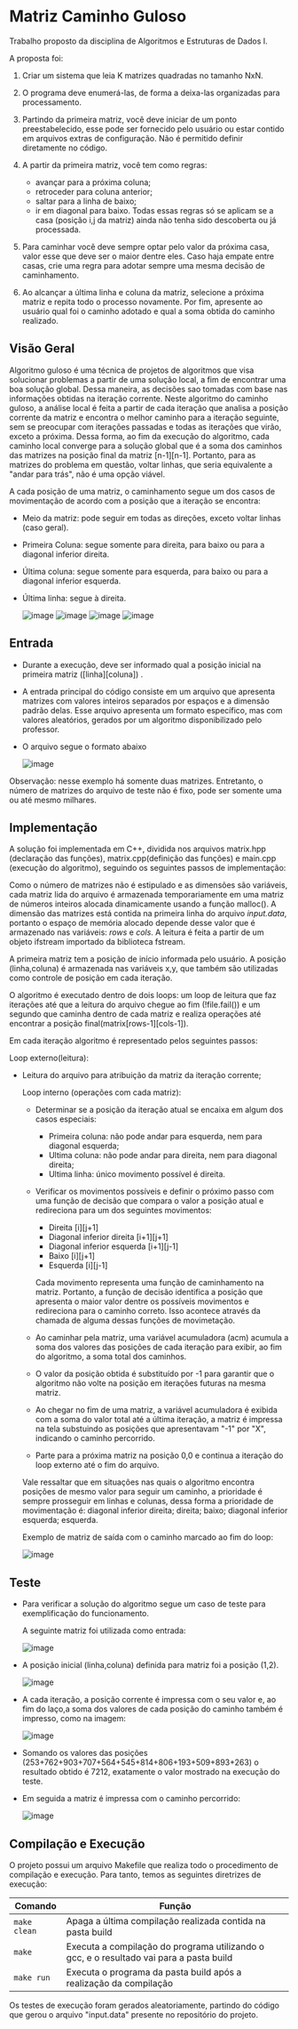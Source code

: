 # Matriz Caminho Guloso
Trabalho proposto da disciplina de Algoritmos e Estruturas de Dados I.

  A proposta foi: 

  1. Criar um sistema que leia K matrizes quadradas no tamanho NxN.
  
  2. O programa deve enumerá-las, de forma a deixa-las organizadas para processamento. 

  3. Partindo da primeira matriz, você deve iniciar de um ponto preestabelecido, esse pode ser fornecido pelo usuário ou estar contido em arquivos extras de   configuração. Não é permitido definir diretamente no código. 

  4. A partir da primeira matriz, você tem como regras: 
     * avançar para a próxima coluna; 
     * retroceder para coluna anterior;         
     *  saltar para a linha de   baixo; 
     * ir em diagonal para baixo. Todas  essas regras só se aplicam se a casa (posição i,j da matriz) ainda não tenha sido descoberta ou já           processada. 

  5. Para caminhar você deve sempre optar pelo valor da próxima casa, valor esse que deve ser o maior dentre eles. Caso haja empate entre casas, crie uma      regra para adotar sempre uma mesma decisão de caminhamento. 

  6. Ao alcançar a última linha e coluna da matriz, selecione a próxima matriz e repita todo o processo novamente. Por fim, apresente ao usuário qual foi o caminho adotado e qual a soma obtida do caminho realizado. 


## Visão Geral
Algoritmo guloso é uma técnica de projetos de algoritmos que visa solucionar problemas a partir de uma solução local, a fim de encontrar uma boa solução global. Dessa maneira, as decisões sao tomadas com base nas informações obtidas na iteração corrente. Neste algoritmo do caminho guloso, a análise local é feita a partir de cada iteração que analisa a posição corrente da matriz e encontra o melhor caminho para a iteração seguinte, sem se preocupar com iterações passadas e todas as iterações que virão, exceto a próxima. Dessa forma, ao fim da execução do algoritmo, cada caminho local converge para a solução global que é a soma dos caminhos das matrizes na posição final da matriz [n-1][n-1]. Portanto, para as matrizes do problema em questão, voltar linhas, que seria equivalente a "andar para trás", não é uma opção viável.

A cada posição de uma matriz, o caminhamento segue um dos casos de movimentação de acordo com a posição que a iteração se encontra:

* Meio da matriz: pode seguir em todas as direções, exceto voltar linhas (caso geral). 
* Primeira Coluna: segue somente para direita, para baixo ou para a diagonal inferior direita.
* Última coluna: segue somente para esquerda, para baixo ou para a diagonal inferior esquerda.
* Última linha: segue à direita.

  ![image](https://user-images.githubusercontent.com/64996505/227387333-1b32197a-115b-441b-aa65-f954d9806daf.png)
  ![image](https://user-images.githubusercontent.com/64996505/227387536-5af73f84-7716-4657-82c0-4403403f4749.png)
  ![image](https://user-images.githubusercontent.com/64996505/227387749-57fd15cd-1c59-4e47-8fa2-a67ca6d457c9.png)
  ![image](https://user-images.githubusercontent.com/64996505/227387879-2047c707-0767-4d73-9df5-e1cf49eb5f52.png)

## Entrada
* Durante a execução, deve ser informado qual a posição inicial na primeira matriz ([linha][coluna]) .
* A entrada principal do código consiste em um arquivo que apresenta matrizes com valores inteiros separados por espaços e a dimensão padrão delas. Esse arquivo apresenta um formato específico, mas com valores aleatórios, gerados por um algoritmo disponibilizado pelo professor.


* O arquivo segue o formato abaixo

     ![image](https://user-images.githubusercontent.com/64996505/226121191-c0277b02-4034-4c2d-a01b-0a440e3e4904.png)

Observação: nesse exemplo há somente duas matrizes. Entretanto, o número de matrizes do arquivo de teste não é fixo, pode ser somente uma ou até mesmo milhares.

## Implementação
A solução foi implementada em C++, dividida nos arquivos matrix.hpp (declaração das funções), matrix.cpp(definição das funções) e main.cpp (execução do algoritmo), seguindo os seguintes passos de implementação:

Como o número de matrizes não é estipulado e as dimensões são variáveis, cada matriz lida do arquivo é armazenada temporariamente em uma matriz de números inteiros alocada dinamicamente usando a função malloc(). A dimensão das matrizes está contida na primeira linha do arquivo *input.data*, portanto o espaço de memória alocado depende desse valor que é armazenado nas variáveis: *rows* e *cols*. A leitura é feita a partir de um objeto ifstream importado da biblioteca fstream.

A primeira matriz tem a posição de início informada pelo usuário. A posição (linha,coluna) é armazenada nas variáveis x,y, que também são utilizadas como controle de posição em cada iteração.

O algoritmo é executado dentro de dois loops: um loop de leitura que faz iterações até que a leitura do arquivo chegue ao fim (!file.fail()) e um segundo que caminha dentro de cada matriz e realiza operações até encontrar a posição final(matrix[rows-1][cols-1]).

Em cada iteração algoritmo é representado pelos seguintes passos:

  Loop externo(leitura):
  * Leitura do arquivo para atribuição da matriz da iteração corrente;

    Loop interno (operações com cada matriz):

    * Determinar se a posição da iteração atual se encaixa em algum dos casos especiais:
      * Primeira coluna: não pode andar para esquerda, nem para diagonal esquerda;
      * Ultima coluna: não pode andar para direita, nem para diagonal direita;
      * Ultima linha: único movimento possível é direita.
       
    * Verificar os movimentos possíveis e definir o próximo passo com uma função de decisão que compara o valor a posição atual e redireciona para um dos seguintes movimentos:
      * Direita [i][j+1]
      * Diagonal inferior direita [i+1][j+1]
      * Diagonal inferior esquerda [i+1][j-1]
      * Baixo [i][j+1]
      * Esquerda [i][j-1]
       
       Cada movimento representa uma função de caminhamento na matriz. Portanto, a função de decisão identifica a posição que apresenta o maior valor dentre os possíveis movimentos e redireciona para o caminho correto. Isso acontece através da chamada de alguma dessas funções de movimetação.
      
    * Ao caminhar pela matriz, uma variável acumuladora (acm) acumula a soma dos valores das posições de cada iteração para exibir, ao fim do algoritmo, a soma total dos caminhos.
    
    * O valor da posição obtida é substituído por -1 para garantir que o algoritmo não volte na posição em iterações futuras na mesma matriz.
    
    * Ao chegar no fim de uma matriz, a variável acumuladora é exibida com a soma do valor total até a última iteração, a matriz é impressa na tela substuindo as posições que apresentavam "-1" por "X", indicando o caminho percorrido.
    
    * Parte para a próxima matriz na posição 0,0 e continua a iteração do loop externo até o fim do arquivo.

    Vale ressaltar que em situações nas quais  o algoritmo encontra posições de mesmo valor para seguir um caminho, a prioridade é sempre prosseguir em linhas e colunas, dessa forma a prioridade de movimentação é: diagonal inferior direita; direita; baixo; diagonal inferior esquerda; esquerda.


    Exemplo de matriz de saída com o caminho marcado ao fim do loop:
    
      ![image](https://user-images.githubusercontent.com/64996505/226490194-b64609a6-e780-431a-92ab-70a339d192f7.png)


## Teste

* Para verificar a solução do algoritmo segue um caso de teste para exemplificação do funcionamento. 

  A seguinte matriz foi utilizada como entrada:

  ![image](https://user-images.githubusercontent.com/64996505/227378383-dfb76215-4973-4e59-804f-84a76f11e852.png)

* A posição inicial (linha,coluna) definida para matriz foi a posição (1,2).

  ![image](https://user-images.githubusercontent.com/64996505/227378029-b2911f69-5ee4-499f-896f-615a51cde4b4.png)

* A cada iteração, a posição corrente é impressa com o seu valor e, ao fim do laço,a soma dos valores de cada posição do caminho também é impresso, como na imagem:

  ![image](https://user-images.githubusercontent.com/64996505/227378167-8bb2a2bd-56ac-4d28-a43f-23f23798daef.png)

* Somando os valores das posições (253+762+903+707+564+545+814+806+193+509+893+263) o resultado obtido é 7212, exatamente o valor mostrado na execução do teste.

* Em seguida a matriz é impressa com o caminho percorrido:

  ![image](https://user-images.githubusercontent.com/64996505/227378252-d4614bc9-36bc-426a-b4e8-daf6e539048e.png)


## Compilação e Execução

O projeto possui um arquivo Makefile que realiza todo o procedimento de compilação e execução. Para tanto, temos as seguintes diretrizes de execução:


| Comando                |  Função                                                                                           |                     
| -----------------------| ------------------------------------------------------------------------------------------------- |
|  `make clean`          | Apaga a última compilação realizada contida na pasta build                                        |
|  `make`                | Executa a compilação do programa utilizando o gcc, e o resultado vai para a pasta build           |
|  `make run`            | Executa o programa da pasta build após a realização da compilação                                 |

Os testes de execução foram gerados aleatoriamente, partindo do código que gerou o arquivo "input.data" presente no repositório do projeto.










